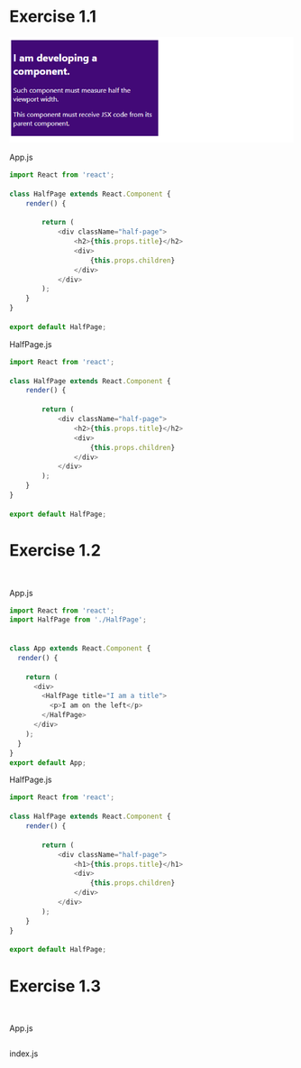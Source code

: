 # Exercise 1.1

![](https://github.com/cvcastano/ejercicios-de-adalab/blob/master/module%203/module-3-lesson-03-components-in-react/module-3-lesson-03-ex-02/src/ex2-1.png)

App.js
```javaScript
import React from 'react';

class HalfPage extends React.Component {
    render() {

        return (
            <div className="half-page">
                <h2>{this.props.title}</h2>
                <div>
                    {this.props.children}
                </div>
            </div>
        );
    }
}

export default HalfPage;
```
HalfPage.js
```javaScript
import React from 'react';

class HalfPage extends React.Component {
    render() {

        return (
            <div className="half-page">
                <h2>{this.props.title}</h2>
                <div>
                    {this.props.children}
                </div>
            </div>
        );
    }
}

export default HalfPage;
```

# Exercise 1.2
![]()

App.js
```javaScript
import React from 'react';
import HalfPage from './HalfPage';


class App extends React.Component {
  render() {

    return (
      <div>
        <HalfPage title="I am a title">
          <p>I am on the left</p>
        </HalfPage>
      </div>
    );
  }
}
export default App;
```
HalfPage.js
```javaScript
import React from 'react';

class HalfPage extends React.Component {
    render() {

        return (
            <div className="half-page">
                <h1>{this.props.title}</h1>
                <div>
                    {this.props.children}
                </div>
            </div>
        );
    }
}

export default HalfPage;
```
# Exercise 1.3
![]()

App.js
```javaScript

```

index.js
```javaScript

```
